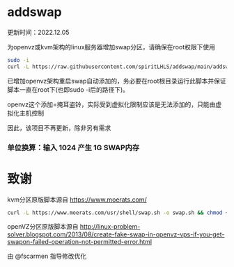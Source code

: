 # addswap

更新时间：2022.12.05

为openvz或kvm架构的linux服务器增加swap分区，请确保在root权限下使用

```bash
sudo -i 
curl -L https://raw.githubusercontent.com/spiritLHLS/addswap/main/addswap.sh -o addswap.sh && chmod +x addswap.sh && bash addswap.sh 
```

已增加openvz架构重启swap自动添加的，务必要在root根目录运行此脚本并保证脚本一直在root下(也即sudo -i后的路径下)。

openvz这个添加=掩耳盗铃，实际受到虚拟化限制应该是无法添加的，只能由虚拟化主机控制

因此，该项目不再更新，除非另有需求

### 单位换算：输入 1024 产生 1G SWAP内存

# 致谢

kvm分区原版脚本源自 https://www.moerats.com/

```bash
curl -L https://www.moerats.com/usr/shell/swap.sh -o swap.sh && chmod +x swap.sh && bash swap.sh
```

openVZ分区原版脚本源自 http://linux-problem-solver.blogspot.com/2013/08/create-fake-swap-in-openvz-vps-if-you-get-swapon-failed-operation-not-permitted-error.html

由 @fscarmen 指导修改优化
